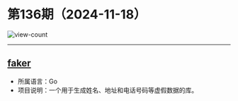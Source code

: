# 第136期（2024-11-18）

![view-count](https://count.getloli.com/@xiaoxuan6-weekly-20241118)

---
## [faker](https://github.com/dmgk/faker)
- 所属语言：Go
- 项目说明：一个用于生成姓名、地址和电话号码等虚假数据的库。
